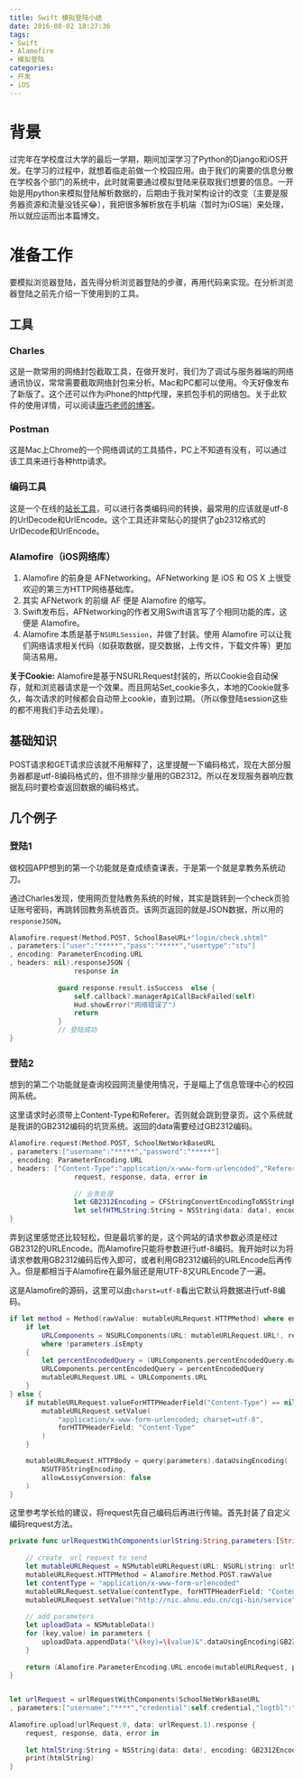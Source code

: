 ```yaml
---
title: Swift 模拟登陆小结
date: 2016-08-02 18:27:36
tags: 
- Swift 
- Alamofire 
- 模拟登陆
categories:
- 开发
- iOS
---
```



# 背景

过完年在学校度过大学的最后一学期，期间加深学习了Python的Django和iOS开发。在学习的过程中，就想着临走前做一个校园应用。由于我们的需要的信息分散在学校各个部门的系统中，此时就需要通过模拟登陆来获取我们想要的信息。一开始是用python来模拟登陆解析数据的，后期由于我对架构设计的改变（主要是服务器资源和流量没钱买😂），我把很多解析放在手机端（暂时为iOS端）来处理，所以就应运而出本篇博文。

# 准备工作

要模拟浏览器登陆，首先得分析浏览器登陆的步骤，再用代码来实现。在分析浏览器登陆之前先介绍一下使用到的工具。

## 工具

### Charles

这是一款常用的网络封包截取工具，在做开发时，我们为了调试与服务器端的网络通讯协议，常常需要截取网络封包来分析。Mac和PC都可以使用。今天好像发布了新版了。这个还可以作为iPhone的http代理，来抓包手机的网络包。关于此软件的使用详情，可以阅读[唐巧老师的博客]("http://blog.devtang.com/2015/11/14/charles-introduction/")。

### Postman

这是Mac上Chrome的一个网络调试的工具插件，PC上不知道有没有，可以通过该工具来进行各种http请求。

### 编码工具

这是一个在线的[站长工具](http://tool.chinaz.com/tools/urlencode.aspx)，可以进行各类编码间的转换，最常用的应该就是utf-8的UrlDecode和UrlEncode。这个工具还非常贴心的提供了gb2312格式的UrlDecode和UrlEncode。

### Alamofire（iOS网络库）

1. Alamofire 的前身是 AFNetworking。AFNetworking 是 iOS 和 OS X 上很受欢迎的第三方HTTP网络基础库。
2. 其实 AFNetwork 的前缀 AF 便是 Alamofire 的缩写。
3. Swift发布后，AFNetworking的作者又用Swift语言写了个相同功能的库，这便是 Alamofire。
4. Alamofire 本质是基于`NSURLSession`，并做了封装。使用 Alamofire 可以让我们网络请求相关代码（如获取数据，提交数据，上传文件，下载文件等）更加简洁易用。

**关于Cookie:**
Alamofire是基于NSURLRequest封装的，所以Cookie会自动保存，就和浏览器请求是一个效果。而且网站Set_cookie多久，本地的Cookie就多久，每次请求的时候都会自动带上cookie，直到过期。（所以像登陆session这些的都不用我们手动去处理）。

## 基础知识

POST请求和GET请求应该就不用解释了，这里提醒一下编码格式，现在大部分服务器都是utf-8编码格式的，但不排除少量用的GB2312。所以在发现服务器响应数据乱码时要检查返回数据的编码格式。

## 几个例子

### 登陆1

做校园APP想到的第一个功能就是查成绩查课表，于是第一个就是拿教务系统动刀。

通过Charles发现，使用网页登陆教务系统的时候，其实是跳转到一个check页验证账号密码，再跳转回教务系统首页。该网页返回的就是JSON数据，所以用的`responseJSON`。

``` swift
Alamofire.request(Method.POST, SchoolBaseURL+"login/check.shtml"
, parameters:["user":"*****","pass":"*****","usertype":"stu"]
, encoding: ParameterEncoding.URL
, headers: nil).responseJSON {
                response in
            
            guard response.result.isSuccess  else {
                self.callback?.managerApiCallBackFailed(self)
                Hud.showError("网络错误了")
                return
            }
            // 登陆成功
}
```

### 登陆2

想到的第二个功能就是查询校园网流量使用情况，于是瞄上了信息管理中心的校园网系统。

这里请求时必须带上Content-Type和Referer。否则就会跳到登录页。这个系统就是我讲的GB2312编码的坑货系统。返回的data需要经过GB2312编码。

``` swift
Alamofire.request(Method.POST, SchoolNetWorkBaseURL
, parameters:["username":"*****","password":"*****"]
, encoding: ParameterEncoding.URL
, headers: ["Content-Type":"application/x-www-form-urlencoded","Referer":SchoolNetWorkBaseURL]).response {
                request, response, data, error in 
                
                // 业务处理
                let GB2312Encoding = CFStringConvertEncodingToNSStringEncoding(0x0632)
                let selfHTMLString:String = NSString(data: data!, encoding: GB2312Encoding)! as String
}

```
 
弄到这里感觉还比较轻松，但是最坑爹的是，这个网站的请求参数必须是经过GB2312的URLEncode。而Alamofire只能将参数进行utf-8编码。我开始时以为将请求参数用GB2312编码后传入即可，或者利用GB2312编码的URLEncode后再传入。但是都相当于Alamofire在最外层还是用UTF-8又URLEncode了一遍。

这是Alamofire的源码，这里可以由`charst=utf-8`看出它默认将数据进行utf-8编码。
``` swift
if let method = Method(rawValue: mutableURLRequest.HTTPMethod) where encodesParametersInURL(method) {
    if let
        URLComponents = NSURLComponents(URL: mutableURLRequest.URL!, resolvingAgainstBaseURL: false)
        where !parameters.isEmpty
    {
        let percentEncodedQuery = (URLComponents.percentEncodedQuery.map { $0 + "&" } ?? "") + query(parameters)
        URLComponents.percentEncodedQuery = percentEncodedQuery
        mutableURLRequest.URL = URLComponents.URL
    }
} else {
    if mutableURLRequest.valueForHTTPHeaderField("Content-Type") == nil {
        mutableURLRequest.setValue(
            "application/x-www-form-urlencoded; charset=utf-8",
            forHTTPHeaderField: "Content-Type"
        )
    }

    mutableURLRequest.HTTPBody = query(parameters).dataUsingEncoding(
        NSUTF8StringEncoding,
        allowLossyConversion: false
    )
}
```

这里参考学长给的建议，将request先自己编码后再进行传输。首先封装了自定义编码request方法。

``` swift
private func urlRequestWithComponents(urlString:String,parameters:[String: AnyObject]) -> (URLRequestConvertible,NSData) {
    
    // create  url request to send
    let mutableURLRequest = NSMutableURLRequest(URL: NSURL(string: urlString)!)
    mutableURLRequest.HTTPMethod = Alamofire.Method.POST.rawValue
    let contentType = "application/x-www-form-urlencoded"
    mutableURLRequest.setValue(contentType, forHTTPHeaderField: "Content-Type")
    mutableURLRequest.setValue("http://nic.ahnu.edu.cn/cgi-bin/service", forHTTPHeaderField: "Referer")
    
    // add parameters
    let uploadData = NSMutableData()
    for (key,value) in parameters {
        uploadData.appendData("\(key)=\(value)&".dataUsingEncoding(GB2312Encoding)!)
    }
    
    return (Alamofire.ParameterEncoding.URL.encode(mutableURLRequest, parameters: nil).0,uploadData)
}
```


``` swift

let urlRequest = urlRequestWithComponents(SchoolNetWorkBaseURL
, parameters:["username":"****","credential":self.credential,"logtbl":"int201607","echo":"查询","func":"计费网关"])
 
Alamofire.upload(urlRequest.0, data: urlRequest.1).response {
    request, response, data, error in
    
    let htmlString:String = NSString(data: data!, encoding: GB2312Encoding)! as String
    print(htmlString)
}
```



